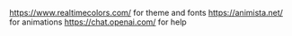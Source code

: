 https://www.realtimecolors.com/ for theme and fonts
https://animista.net/ for animations
https://chat.openai.com/ for help
